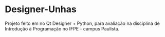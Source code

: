 # Designer-Unhas
 Projeto feito em no Qt Designer + Python, para avaliação na disciplina de Introdução à Programação no IFPE - campus Paulista.
